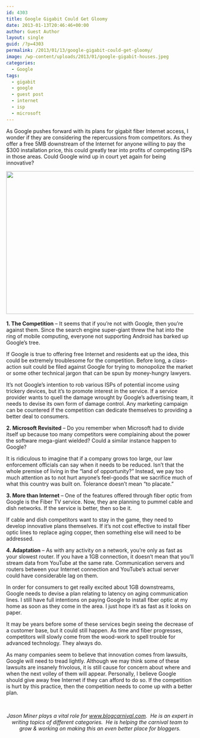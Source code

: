 ```yaml
---
id: 4303
title: Google Gigabit Could Get Gloomy
date: 2013-01-13T20:46:46+00:00
author: Guest Author
layout: single
guid: /?p=4303
permalink: /2013/01/13/google-gigabit-could-get-gloomy/
image: /wp-content/uploads/2013/01/google-gigabit-houses.jpeg
categories:
  - Google
tags:
  - gigabit
  - google
  - guest post
  - internet
  - isp
  - microsoft
---
```

As Google pushes forward with its plans for gigabit fiber Internet access, I wonder if they are considering the repercussions from competitors. As they offer a free 5MB downstream of the Internet for anyone willing to pay the $300 installation price, this could greatly tear into profits of competing ISPs in those areas. Could Google wind up in court yet again for being innovative?

<p style="text-align: center;">
  <a href="/wp-content/uploads/2013/01/google-gigabit-houses.jpeg"><img class="aligncenter size-full wp-image-4304" title="google-gigabit-houses" src="/wp-content/uploads/2013/01/google-gigabit-houses.jpeg" alt="" width="549" height="383" srcset="/wp-content/uploads/2013/01/google-gigabit-houses.jpeg 610w, /wp-content/uploads/2013/01/google-gigabit-houses-300x209.jpeg 300w, /wp-content/uploads/2013/01/google-gigabit-houses-168x117.jpeg 168w, /wp-content/uploads/2013/01/google-gigabit-houses-204x142.jpeg 204w, /wp-content/uploads/2013/01/google-gigabit-houses-180x125.jpeg 180w, /wp-content/uploads/2013/01/google-gigabit-houses-360x251.jpeg 360w" sizes="(max-width: 549px) 100vw, 549px" /></a>
</p>

**1. The Competition** &#8211; It seems that if you&#8217;re not with Google, then you&#8217;re against them. Since the search engine super-giant threw the hat into the ring of mobile computing, everyone not supporting Android has barked up Google&#8217;s tree.

If Google is true to offering free Internet and residents eat up the idea, this could be extremely troublesome for the competition. Before long, a class-action suit could be filed against Google for trying to monopolize the market or some other technical jargon that can be spun by money-hungry lawyers.

It&#8217;s not Google&#8217;s intention to rob various ISPs of potential income using trickery devices, but it&#8217;s to promote interest in the service. If a service provider wants to quell the damage wrought by Google&#8217;s advertising team, it needs to devise its own form of damage control. Any marketing campaign can be countered if the competition can dedicate themselves to providing a better deal to consumers.

**2. Microsoft Revisited** &#8211; Do you remember when Microsoft had to divide itself up because too many competitors were complaining about the power the software mega-giant wielded? Could a similar instance happen to Google?

It is ridiculous to imagine that if a company grows too large, our law enforcement officials can say when it needs to be reduced. Isn&#8217;t that the whole premise of living in the &#8220;land of opportunity?&#8221; Instead, we pay too much attention as to not hurt anyone&#8217;s feel-goods that we sacrifice much of what this country was built on. Tolerance doesn&#8217;t mean &#8220;to placate.&#8221;

**3. More than Internet** &#8211; One of the features offered through fiber optic from Google is the Fiber TV service. Now, they are planning to pummel cable and dish networks. If the service is better, then so be it.

If cable and dish competitors want to stay in the game, they need to develop innovative plans themselves. If it&#8217;s not cost effective to install fiber optic lines to replace aging copper, then something else will need to be addressed.

**4. Adaptation** &#8211; As with any activity on a network, you&#8217;re only as fast as your slowest router. If you have a 1GB connection, it doesn&#8217;t mean that you&#8217;ll stream data from YouTube at the same rate. Communication servers and routers between your Internet connection and YouTube&#8217;s actual server could have considerable lag on them.

In order for consumers to get really excited about 1GB downstreams, Google needs to devise a plan relating to latency on aging communication lines. I still have full intentions on paying Google to install fiber optic at my home as soon as they come in the area. I just hope it&#8217;s as fast as it looks on paper.

It may be years before some of these services begin seeing the decrease of a customer base, but it could still happen. As time and fiber progresses, competitors will slowly come from the wood-work to spell trouble for advanced technology. They always do.

As many companies seem to believe that innovation comes from lawsuits, Google will need to tread lightly. Although we may think some of these lawsuits are insanely frivolous, it is still cause for concern about where and when the next volley of them will appear. Personally, I believe Google should give away free Internet if they can afford to do so. If the competition is hurt by this practice, then the competition needs to come up with a better plan.

&nbsp;

<p style="text-align: center;">
  <em>Jason Miner plays a vital role for <a href="http://blogcarnival.com/">www.blogcarnival.com</a>.  He is an expert in writing topics of different categories.  He is helping the carnival team to grow & working on making this an even better place for bloggers.</em>
</p>

&nbsp;
